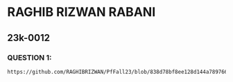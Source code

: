 # RAGHIB RIZWAN RABANI
## 23k-0012

### QUESTION 1:

````
https://github.com/RAGHIBRIZWAN/PfFall23/blob/838d78bf8ee128d144a789766419ad580a11cf5d/labs/01/1.png
````
